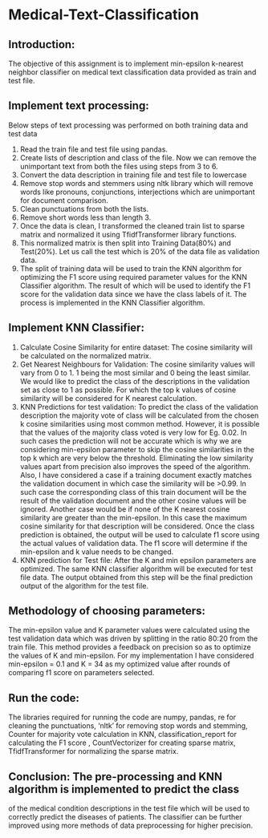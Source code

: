 # Medical-Text-Classification

## Introduction:
The objective of this assignment is to implement min-epsilon k-nearest neighbor
classifier on medical text classification data provided as train and test file.

## Implement text processing:
Below steps of text processing was performed on both training data and test data
1. Read the train file and test file using pandas. 
2. Create lists of description and class of the file. Now we can remove the unimportant text from both the files using steps from 3 to 6.
3. Convert the data description in training file and test file to lowercase
4. Remove stop words and stemmers using nltk library which will remove words like pronouns, conjunctions, interjections which are unimportant for document comparison.
5. Clean punctuations from both the lists.
6. Remove short words less than length 3.
7. Once the data is clean, I transformed the cleaned train list to sparse matrix and normalized it using TfidfTransformer library functions.
8. This normalized matrix is then split into Training Data(80%) and Test(20%). Let us call the test which is 20% of the data file as validation data.
9. The split of training data will be used to train the KNN algorithm for optimizing the F1 score using required parameter values for the KNN Classifier algorithm. The result of which will be used to identify the F1 score for the validation data since we
have the class labels of it. The process is implemented in the KNN Classifier algorithm.

## Implement KNN Classifier:
1. Calculate Cosine Similarity for entire dataset: The cosine similarity will be calculated on the normalized matrix.
2. Get Nearest Neighbours for Validation: The cosine similarity values will vary from 0 to 1. 1 being the most similar and 0 being the least similar. We would like to predict the class of the descriptions in the validation set as close to 1 as possible. For which the top k values of cosine similarity will be considered for K nearest calculation.
3. KNN Predictions for test validation: To predict the class of the validation description the majority vote of class will be calculated from the chosen k cosine similarities using most common method. However, it is possible that the values of the majority class voted is very low for Eg. 0.02. In such cases the prediction will not be accurate which is why we are considering min-epsilon parameter to skip
the cosine similarities in the top k which are very below the threshold. Eliminating the low similarity values apart from precision also improves the speed of the algorithm. Also, I have considered a case if a training document exactly matches the validation document in which case the similarity will be >0.99. In such case the corresponding class of this train document will be the result of the validation document and the other cosine values will be ignored. Another case would be if none of the K nearest cosine similarity are greater than the min-epsilon. In this case the maximum cosine similarity for that description will be considered. Once
the class prediction is obtained, the output will be used to calculate f1 score using the actual values of validation data. The f1 score will determine if the min-epsilon and k value needs to be changed.
4. KNN prediction for Test file: After the K and min epsilon parameters are optimized. The same KNN classifier algorithm will be executed for test file data. The output obtained from this step will be the final prediction output of the algorithm for the test file.

## Methodology of choosing parameters:
The min-epsilon value and K parameter values were calculated using the test validation data which was driven by splitting in the ratio 80:20 from the train file. This method provides a feedback on precision so as to optimize the values of K and min-epsilon. For my implementation I have considered min-epsilon = 0.1 and K = 34 as my optimized value after rounds of comparing f1 score on parameters selected.

## Run the code:
The libraries required for running the code are numpy, pandas, re for cleaning the punctuations, ‘nltk’ for removing stop words and stemming, Counter for majority vote calculation in KNN, classification_report for calculating the F1 score , CountVectorizer for creating sparse matrix, TfidfTransformer for normalizing the sparse matrix.

## Conclusion: The pre-processing and KNN algorithm is implemented to predict the class
of the medical condition descriptions in the test file which will be used to correctly predict
the diseases of patients. The classifier can be further improved using more methods of
data preprocessing for higher precision.
